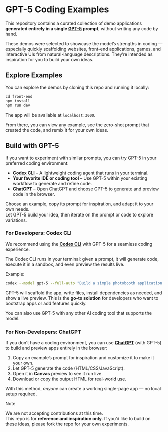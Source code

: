# GPT-5 Coding Examples

This repository contains a curated collection of demo applications **generated entirely in a single [GPT-5](https://platform.openai.com/docs/models/gpt-5) prompt**, without writing any code by hand.

These demos were selected to showcase the model’s strengths in coding — especially quickly scaffolding websites, front-end applications, games, and interactive UIs from natural-language descriptions. They’re intended as inspiration for you to build your own ideas.

## Explore Examples

You can explore the demos by cloning this repo and running it locally:

```
cd front-end
npm install
npm run dev
```

The app will be available at `localhost:3000`.

From there, you can view any example, see the zero-shot prompt that created the code, and remix it for your own ideas.

## Build with GPT-5

If you want to experiment with similar prompts, you can try GPT-5 in your preferred coding environment:

- **[Codex CLI](https://github.com/openai/codex)** – A lightweight coding agent that runs in your terminal.
- **Your favorite IDE or coding tool** – Use GPT-5 within your existing workflow to generate and refine code.
- **[ChatGPT](https://chatgpt.com)** – Open ChatGPT and choose GPT-5 to generate and preview code in the browser.

Choose an example, copy its prompt for inspiration, and adapt it to your own needs.  
Let GPT-5 build your idea, then iterate on the prompt or code to explore variations.

### For Developers: Codex CLI

We recommend using the [**Codex CLI**](https://github.com/openai/codex) with GPT-5 for a seamless coding experience.

The Codex CLI runs in your terminal: given a prompt, it will generate code, execute it in a sandbox, and even preview the results live.

Example:

```bash
codex --model gpt-5 --full-auto "Build a simple photobooth application with camera access in a single HTML file"
```

GPT-5 will scaffold the app, write files, install dependencies as needed, and show a live preview. This is the **go-to solution** for developers who want to bootstrap apps or add features quickly.

You can also use GPT-5 with any other AI coding tool that supports the model.

### For Non-Developers: ChatGPT

If you don’t have a coding environment, you can use [**ChatGPT**](https://chatgpt.com) (with GPT-5) to build and preview apps entirely in the browser:

1. Copy an example’s prompt for inspiration and customize it to make it your own.
2. Let GPT-5 generate the code (HTML/CSS/JavaScript).
3. Open it in **Canvas** preview to see it run live.
4. Download or copy the output HTML for real-world use.

With this method, _anyone_ can create a working single-page app — no local setup required.

> [!NOTE]
> We are not accepting contributions at this time.  
> This repo is for **reference and inspiration only**. If you’d like to build on these ideas, please fork the repo for your own experiments.
